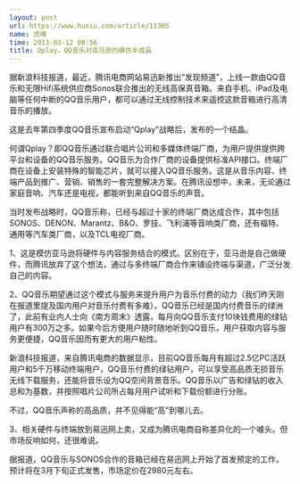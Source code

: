 ```yaml
---
layout: post
url: https://www.huxiu.com/article/11305
name: 虎嗅
time: 2013-03-12 08:56
title: Qplay，QQ音乐对亚马逊的模仿半成品
---
```

据新浪科技报道，最近，腾讯电商网站易迅新推出“发现频道”，上线一款由QQ音乐和无限Hifi系统供应商Sonos联合推出的无线高保真音箱。来自手机、iPad及电脑等任何中断的QQ音乐用户，都可以通过无线控制技术来遥控这款音箱进行高清音乐的播放。

这是去年第四季度QQ音乐宣布启动“Qplay”战略后，发布的一个结晶。

何谓Qplay？即QQ音乐通过联合唱片公司和多媒体终端厂商，为用户提供提供跨平台和设备的QQ音乐服务。QQ音乐为合作厂商的设备提供标准API接口。终端厂商在设备上安装特殊的智能芯片，就可以接入QQ音乐服务。这是从音乐内容、终端产品到推广、营销、销售的一套完整解决方案。在腾讯设想中，未来，无论通过家庭音响、汽车还是电视，都能听到来自QQ音乐的声音。

当时发布战略时，QQ音乐称，已经与超过十家的终端厂商达成合作，其中包括SONOS、DENON、Marantz、B&O、罗技、飞利浦等音响类厂商，还有福特、通用等汽车类厂商，以及TCL电视厂商。

1、这是模仿亚马逊将硬件与内容服务结合的模式。区别在于，亚马逊是自己做硬件，而腾讯放弃了这个想法，通过与多终端厂商合作来铺设终端与渠道，广泛分发自己的内容。

2、QQ音乐期望通过这个模式与服务来提升用户为音乐付费的动力（我们昨天刚在报道里提及国内用户对音乐付费有多难）。QQ音乐已经是国内付费音乐的绿洲了，此前有业内人士向《南方周末》透露，每月向QQ音乐支付10块钱费用的绿钻用户有300万之多。如果今后方便用户随时随地听到QQ音乐，用户获取内容与服务更便捷，QQ音乐因而有更大的用户粘性。

新浪科技报道，来自腾讯电商的数据显示，目前QQ音乐每月有超过2.5亿PC活跃用户和5千万移动终端用户，QQ音乐付费的绿钻用户，可以享受高品质无损音乐无线下载服务，还能将音乐设为QQ空间背景音乐。QQ音乐以广告和绿钻的收入总和为基数，并按照唱片公司所占每月用户试听和下载份额进行分账。

不过，QQ音乐声称的高品质，并不见得能“高”到哪儿去。

3、相关硬件与终端放到易迅网上卖，又成为腾讯电商自称差异化的一个噱头。但市场反响如何，还很难说。

据报道，QQ音乐与SONOS合作的音箱已经在易迅网上开始了首发预定的工作，预计将在3月下旬正式发售，市场定价在2980元左右。

